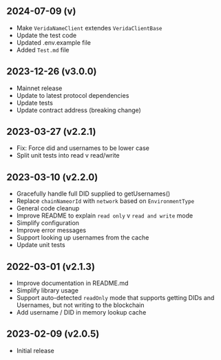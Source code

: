 2024-07-09 (v)
-------------------

- Make `VeridaNameClient` extendes `VeridaClientBase`
- Update the test code
- Updated .env.example file
- Added `Test.md` file

2023-12-26 (v3.0.0)
-------------------

- Mainnet release
- Update to latest protocol dependencies
- Update tests
- Update contract address (breaking change)

2023-03-27 (v2.2.1)
-------------------

- Fix: Force did and usernames to be lower case
- Split unit tests into read v read/write

2023-03-10 (v2.2.0)
-------------------

- Gracefully handle full DID supplied to getUsernames()
- Replace `chainNameorId` with `network` based on `EnvironmentType`
- General code cleanup
- Improve README to explain `read only` v `read and write` mode
- Simplify configuration
- Improve error messages
- Support looking up usernames from the cache
- Update unit tests

2022-03-01 (v2.1.3)
-------------------

- Improve documentation in README.md
- Simplify library usage
- Support auto-detected `readOnly` mode that supports getting DIDs and Usernames, but not writing to the blockchain
- Add username / DID in memory lookup cache

2023-02-09 (v2.0.5)
-------------------

- Initial release